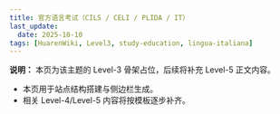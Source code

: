 ```yaml
---
title: 官方语言考试（CILS / CELI / PLIDA / IT）
last_update:
  date: 2025-10-10
tags: [HuarenWiki, Level3, study-education, lingua-italiana]
---
```

**说明：** 本页为该主题的 Level-3 骨架占位，后续将补充 Level-5 正文内容。

- 本页用于站点结构搭建与侧边栏生成。
- 相关 Level-4/Level-5 内容将按模板逐步补齐。
